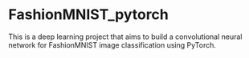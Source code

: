 # FashionMNIST_pytorch
This is a deep learning project that aims to build a convolutional neural network for FashionMNIST image classification using PyTorch.

